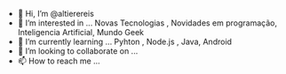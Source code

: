  - 👋 Hi, I’m @altierereis              
- 👀 I’m interested in ...  Novas Tecnologias ,  Novidades em programação,  Inteligencia Artificial,  Mundo Geek 
- 🌱 I’m currently learning ...  Pyhton , Node.js , Java, Android
- 💞️ I’m looking to collaborate on ...
- 📫 How to reach me ...

<!---
altierereis/altierereis is a ✨ special ✨ repository because its `README.md` (this file) appears on your GitHub profile.
You can click the Preview link to take a look at your changes.
--->  
